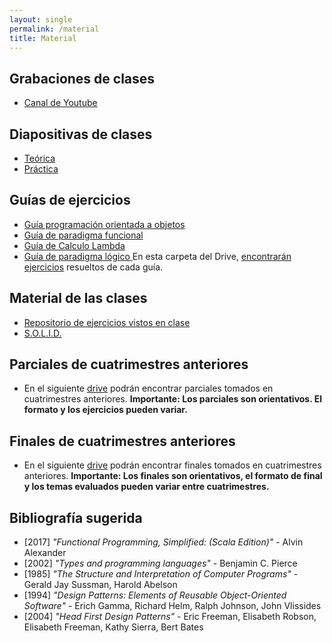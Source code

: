 ```yaml
---
layout: single
permalink: /material
title: Material
---
```


## Grabaciones de clases
- <a target="_blanck" href="{{site.data.info.canal}}"> Canal de Youtube </a>

## Diapositivas de clases
- [Teórica](https://drive.google.com/drive/u/3/folders/1h0nTjJqxPlkVIyFzU2llpfi3YppZTZy-)
- [Práctica](https://drive.google.com/drive/u/3/folders/1ox6gy7qgMrBuB4CNK7UragwLiFgEBgwM)

## Guías de ejercicios
- <a href="/guia-poo"> Guía programación orientada a objetos </a>
- <a href="/guia-funcional"> Guía de paradigma funcional </a>
- <a href="/guia-calculo-lambda"> Guía de Calculo Lambda </a>
- <a href="/guia-logico"> Guía de paradigma lógico </a>
En esta carpeta del Drive, [encontrarán ejercicios](https://drive.google.com/drive/folders/1CVcnZq7qP6FPGy5tVNrYy6mMEgE69JL7?usp=sharing) resueltos de cada guía.

## Material de las clases
- [Repositorio de ejercicios vistos en clase](https://github.com/paradigmas-fmi/ejercicios-clases)
- [S.O.L.I.D.](https://drive.google.com/drive/folders/1zU60qaNMNBfqmOV4B_32gwWolBGQOzPR?usp=sharing)

## Parciales de cuatrimestres anteriores
- En el siguiente [drive](https://drive.google.com/drive/folders/1z4gVxip4LveFgSQqv0KB0uIeHHiqt-eP?usp=drive_link) podrán encontrar parciales tomados en cuatrimestres anteriores. **Importante: Los parciales son orientativos. El formato y los ejercicios pueden variar.**

## Finales de cuatrimestres anteriores
- En el siguiente [drive](https://drive.google.com/drive/folders/1hhfWCna1Ac6MnjJYSvrkN_HjShbA5NLT?usp=drive_link) podrán encontrar finales tomados en cuatrimestres anteriores. **Importante: Los finales son orientativos, el formato de final y los temas evaluados pueden variar entre cuatrimestres.**

## Bibliografía sugerida

- \[2017\] _"Functional Programming, Simplified: (Scala Edition)"_ - Alvin Alexander
- \[2002\] _"Types and programming languages"_ - Benjamin C. Pierce
- \[1985\] _"The Structure and Interpretation of Computer Programs"_ - Gerald Jay Sussman, Harold Abelson
- \[1994\] _"Design Patterns: Elements of Reusable Object-Oriented Software"_ - Erich Gamma, Richard Helm, Ralph Johnson, John Vlissides
- \[2004\] _"Head First Design Patterns"_ - Eric Freeman, Elisabeth Robson, Elisabeth Freeman, Kathy Sierra, Bert Bates
